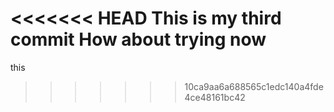 <<<<<<< HEAD
This is my third commit
How about trying now
=======
this
>>>>>>> 10ca9aa6a688565c1edc140a4fde4ce48161bc42
